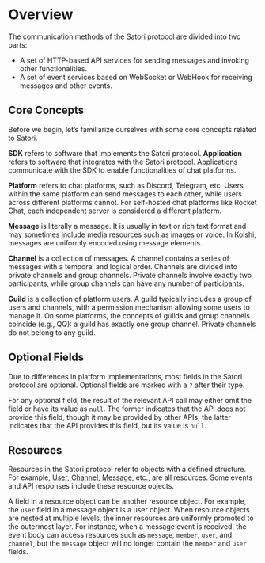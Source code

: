 # Overview

The communication methods of the Satori protocol are divided into two parts:

- A set of HTTP-based API services for sending messages and invoking other functionalities.
- A set of event services based on WebSocket or WebHook for receiving messages and other events.

## Core Concepts

Before we begin, let’s familiarize ourselves with some core concepts related to Satori.

**SDK** refers to software that implements the Satori protocol. **Application** refers to software that integrates with the Satori protocol. Applications communicate with the SDK to enable functionalities of chat platforms.

**Platform** refers to chat platforms, such as Discord, Telegram, etc. Users within the same platform can send messages to each other, while users across different platforms cannot. For self-hosted chat platforms like Rocket Chat, each independent server is considered a different platform.

**Message** is literally a message. It is usually in text or rich text format and may sometimes include media resources such as images or voice. In Koishi, messages are uniformly encoded using message elements.

**Channel** is a collection of messages. A channel contains a series of messages with a temporal and logical order. Channels are divided into private channels and group channels. Private channels involve exactly two participants, while group channels can have any number of participants.

**Guild** is a collection of platform users. A guild typically includes a group of users and channels, with a permission mechanism allowing some users to manage it. On some platforms, the concepts of guilds and group channels coincide (e.g., QQ): a guild has exactly one group channel. Private channels do not belong to any guild.

## Optional Fields

Due to differences in platform implementations, most fields in the Satori protocol are optional. Optional fields are marked with a `?` after their type.

For any optional field, the result of the relevant API call may either omit the field or have its value as `null`. The former indicates that the API does not provide this field, though it may be provided by other APIs; the latter indicates that the API provides this field, but its value is `null`.

## Resources

Resources in the Satori protocol refer to objects with a defined structure. For example, [User](../resources/user.md), [Channel](../resources/channel.md), [Message](../resources/member.md), etc., are all resources. Some events and API responses include these resource objects.

A field in a resource object can be another resource object. For example, the `user` field in a message object is a user object. When resource objects are nested at multiple levels, the inner resources are uniformly promoted to the outermost layer. For instance, when a message event is received, the event body can access resources such as `message`, `member`, `user`, and `channel`, but the `message` object will no longer contain the `member` and `user` fields.
